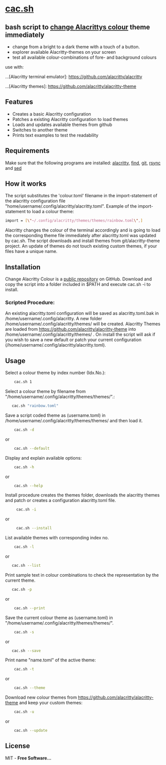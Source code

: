 ﻿# [cac.sh][cac]
## bash script to [**c**hange **A**lacrittys **c**olour][cac] theme immediately

- change from a bright to a dark theme with a touch of a button. 
- explorer available Alacritty-themes on your screen 
- test all available colour-combinations of fore- and background colours

use with:

...[Alacritty terminal emulator]: https://github.com/alacritty/alacritty

...[Alacritty themes]: https://github.com/alacritty/alacritty-theme


## Features

- Creates a basic Alacritty configuration
- Patches a existing Alacritty configuration to load themes
- Loads and updates available themes from github
- Switches to another theme
- Prints text examples to test the readability

## Requirements
Make sure that the following programs are installed:
 [alacritty][Ate], [find][find], [git][git], [rsync][rsync] and [sed][sed]

## How it works

The script substitutes the 'colour.toml' filename in the import-statement of the alacritty configuration file "home/username/.config/alacritty/alacritty.toml". 
Example of the import-statement to load a colour theme: 
```sh
import = [\"~/.config/alacritty/themes/themes/rainbow.toml\",]
```
Alacritty changes the colour of the terminal accordingly and is going to load the corresponding theme file immediately after alacritty.toml was updated by cac.sh. 
The script downloads and install themes from git/alacritty-theme project. An update of themes do not touch existing custom themes, if your files have a unique name.
## Installation
Change Alacritty Colour is a [public repository][cac]  on GitHub.
Download and copy the script into a folder included in $PATH and execute cac.sh -i to install.
### Scripted Procedure: 
An existing alacritty.toml configuration will be saved as alacritty.toml.bak in /home/username/.config/alacritty. A new folder /home/username/.config/alacritty/themes/ will be created. Alacritty Themes are loaded from https://github.com/alacritty/alacritty-theme into /home/username/.config/alacritty/themes/ .
On install the script will ask if you wish to save a new default or patch your current configuration (/home/username/.config/alacritty/alacritty.toml).

## Usage
Select a colour theme by index number (Idx.No.):
```sh 
    cac.sh 1
```
Select a colour theme by filename from "/home/username/.config/alacritty/themes/themes/".:            
 ```sh
    cac.sh "rainbow.toml" 
```                                   
Save a script coded theme as (username.toml) in /home/username/.config/alacritty/themes/themes/ and then load it.
```sh
    cac.sh -d
  ```
   or
```sh
    cac.sh --default
```
Display and explain available options:
```sh
    cac.sh -h
```
   or
```sh
    cac.sh --help
```
Install procedure creates the themes folder, downloads the alacritty themes
and patch or creates a configuration alacritty.toml file.
```sh
     cac.sh -i
```
   or
```sh
     cac.sh --install
```
List available themes with corresponding index no.
```sh
    cac.sh -l
```
   or
 ```sh  
    cac.sh --list
```
 Print sample text in colour combinations to check the representation by the current theme.
 ```sh
    cac.sh -p
```
   or
```sh
    cac.sh --print
```                                   
Save the current colour theme as (username.toml) in "/home/username/.config/alacritty/themes/themes/".
```sh
    cac.sh -s
```
   or
 ```sh   
    cac.sh --save
```                                       
Print name "name.toml" of the active theme:
```sh
    cac.sh -t
```
   or
```sh   
    cac.sh --theme
```
Download new colour themes from https://github.com/alacritty/alacritty-theme and keep your custom themes:
```sh
    cac.sh -u
```
   or
```sh 
    cac.sh --update
```
## License

MIT - **Free Software...**

[//]: #
   [Ate]: <https://github.com/alacritty/alacritty>
   [find]: <https://man7.org/linux/man-pages/man1/find.1.html>
   [sed]: <https://man7.org/linux/man-pages/man1/sed.1.html>
   [rsync]: <https://man7.org/linux/man-pages/man1/rsync.1.html>
   [git]: <https://man7.org/linux/man-pages/man1/git.1.html>
   [cac]: <https://github.com/zephs1969/cac>
  
